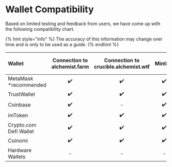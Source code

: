 # Wallet Compatibility

Based on limited testing and feedback from users, we have come up with the following compatibility chart.

{% hint style="info" %}
The accuracy of this information may change over time and is only to be used as a guide.
{% endhint %}

| Wallet | Connection to alchemist.farm | Connection to crucible.alchemist.wtf | Minting | Unsubscribing & Viewing Crucibles | TaiChi Network |
| :--- | :---: | :---: | :---: | :---: | :---: |
| MetaMask \*recommended | ✔️ | ✔️ | ✔️ | ✔️ | ✔️ |
| TrustWallet | ✔️ | ✔️ | ✔️ | ✔️ | - |
| Coinbase | ✔️ |  - | ✔️ | - | - |
| imToken | ✔️ | ✔️ | ✔️ | ✔️ | ✔️ |
| Crypto.com Defi Wallet | ✔️ | ✔️ | ✔️ | - | - |
| Coinomi | ✔️ | ✔️ | ✔️ | - | - |
| Hardware Wallets | - | - | - | - | - |

